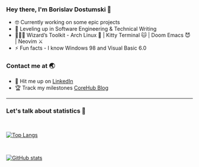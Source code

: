 ### Hey there, I'm Borislav Dostumski 👾
- 🤓 Currently working on some epic projects
- 🚀 Leveling up in Software Engineering & Technical Writing
- 🧙🏻‍♂️ Wizard’s Toolkit - Arch Linux 🐧 | Kitty Terminal 🐱 | Doom Emacs 😈 | Neovim ⚔️
- ⚡ Fun facts - I know Windows 98 and Visual Basic 6.0

### Contact me at 🌏
- 💬 Hit me up on [LinkedIn](https://www.linkedin.com/in/borislav-dostumski/)
- 🏆 Track my milestones [CoreHub Blog](https://bdostumski.github.io/)

<hr/>

### Let's talk about statistics 👀

<br/>

[![Top Langs](https://github-readme-stats.vercel.app/api/top-langs/?username=bdostumski&hide_progress=true&layout=compact&theme=ayu-mirage&border_color=aaaaaa&border_radius=15&hide=html,css,scss&exclude_repo=bdostumski.github.io,learning-workspace)](https://github.com/anuraghazra/github-readme-stats)

<br/>

[![GitHub stats](https://github-readme-stats.vercel.app/api?username=bdostumski&show_icons=true&theme=ayu-mirage&border_color=aaaaaa&border_radius=15&custom_title=GitHub%20Stats)](https://github.com/anuraghazra/github-readme-stats)

